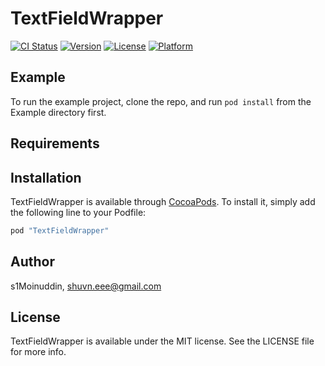 # TextFieldWrapper

[![CI Status](http://img.shields.io/travis/s1Moinuddin/TextFieldWrapper.svg?style=flat)](https://travis-ci.org/s1Moinuddin/TextFieldWrapper)
[![Version](https://img.shields.io/cocoapods/v/TextFieldWrapper.svg?style=flat)](http://cocoapods.org/pods/TextFieldWrapper)
[![License](https://img.shields.io/cocoapods/l/TextFieldWrapper.svg?style=flat)](http://cocoapods.org/pods/TextFieldWrapper)
[![Platform](https://img.shields.io/cocoapods/p/TextFieldWrapper.svg?style=flat)](http://cocoapods.org/pods/TextFieldWrapper)

## Example

To run the example project, clone the repo, and run `pod install` from the Example directory first.

## Requirements

## Installation

TextFieldWrapper is available through [CocoaPods](http://cocoapods.org). To install
it, simply add the following line to your Podfile:

```ruby
pod "TextFieldWrapper"
```

## Author

s1Moinuddin, shuvn.eee@gmail.com

## License

TextFieldWrapper is available under the MIT license. See the LICENSE file for more info.
